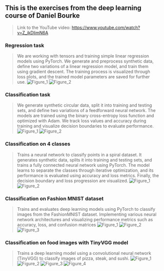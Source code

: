 ## This is the exercises from the deep learning course of Daniel Bourke
> Link to the YouTube video: https://www.youtube.com/watch?v=Z_ikDlimN6A

### Regression task
> We are working with tensors and training simple linear regression models using PyTorch.
> We generate and preprocess synthetic data, define two variations of a linear regression model, and train them using gradient descent.
> The training process is visualized through loss plots, and the trained model parameters are saved for further use.
![Figure_1](https://github.com/user-attachments/assets/2b96d12e-0571-44b8-9ccd-35a890b30b4d)
![Figure_2](https://github.com/user-attachments/assets/1fd16de8-984a-499d-872d-3d25ecb9fe95)

### Classification task
> We generate synthetic circular data, split it into training and testing sets, and define two variations of a feedforward neural network.
> The models are trained using the binary cross-entropy loss function and optimized with Adam.
> We track loss values and accuracy during training and visualize decision boundaries to evaluate performance.
![Figure_1](https://github.com/user-attachments/assets/ca797479-967a-4fbe-8a19-e990797bee97)
![Figure_2](https://github.com/user-attachments/assets/461b550e-2201-4ece-adb7-15ef18c257fc)

### Classification on 4 classes
> Trains a neural network to classify points in a spiral dataset.
> It generates synthetic data, splits it into training and testing sets, and trains a fully connected neural network using PyTorch.
> The model learns to separate the classes through iterative optimization, and its performance is evaluated using accuracy and loss metrics.
> Finally, the decision boundary and loss progression are visualized.
![Figure_1](https://github.com/user-attachments/assets/9ce77ca4-4a58-4e7c-9e3a-5121b95081c8)
![Figure_2](https://github.com/user-attachments/assets/0d0f1534-38f1-4872-b12e-dde3a7b8dc71)

### Classification on Fashion MNIST dataset
> Trains and evaluates deep learning models using PyTorch to classify images from the FashionMNIST dataset.
> Implementing various neural network architectures and visualizing performance metrics such as accuracy, loss, and confusion matrices
![Figure_1](https://github.com/user-attachments/assets/378c91b8-be89-490f-af09-5cca828a6b86)
![Figure_2](https://github.com/user-attachments/assets/43304f30-61b0-4d0d-be6b-d6ee31e9ce89)
![Figure_3](https://github.com/user-attachments/assets/b68a25b0-ec95-478b-b43b-3a5d295534f0)

### Classification on food images with TinyVGG model
> Trains a deep learning model using a convolutional neural network (TinyVGG) to classify images of pizza, steak, and sushi.
![Figure_1](https://github.com/user-attachments/assets/ad85a3ee-6b2f-4203-b52c-401620543e8a)
![Figure_2](https://github.com/user-attachments/assets/88ee3192-be6e-487b-aa52-4fe7e73907bb)
![Figure_3](https://github.com/user-attachments/assets/d0499ff9-92fa-4012-8fd8-8cab50236052)
![Figure_4](https://github.com/user-attachments/assets/879bd25a-fea3-4e85-b7d4-3ae257f4067f)
